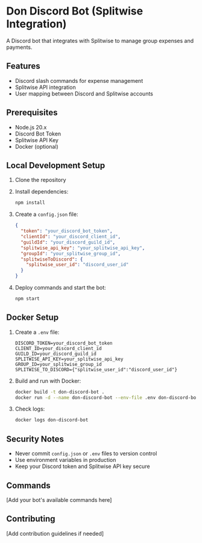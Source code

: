 # Don Discord Bot (Splitwise Integration)

A Discord bot that integrates with Splitwise to manage group expenses and payments.

## Features

- Discord slash commands for expense management
- Splitwise API integration
- User mapping between Discord and Splitwise accounts

## Prerequisites

- Node.js 20.x
- Discord Bot Token
- Splitwise API Key
- Docker (optional)

## Local Development Setup

1. Clone the repository
2. Install dependencies:
   ```bash
   npm install
   ```

3. Create a `config.json` file:
   ```json
   {
     "token": "your_discord_bot_token",
     "clientId": "your_discord_client_id",
     "guildId": "your_discord_guild_id",
     "splitwise_api_key": "your_splitwise_api_key",
     "groupId": "your_splitwise_group_id",
     "splitwiseToDiscord": {
       "splitwise_user_id": "discord_user_id"
     }
   }
   ```

4. Deploy commands and start the bot:
   ```bash
   npm start
   ```

## Docker Setup

1. Create a `.env` file:
   ```env
   DISCORD_TOKEN=your_discord_bot_token
   CLIENT_ID=your_discord_client_id
   GUILD_ID=your_discord_guild_id
   SPLITWISE_API_KEY=your_splitwise_api_key
   GROUP_ID=your_splitwise_group_id
   SPLITWISE_TO_DISCORD={"splitwise_user_id":"discord_user_id"}
   ```

2. Build and run with Docker:
   ```bash
   docker build -t don-discord-bot .
   docker run -d --name don-discord-bot --env-file .env don-discord-bot
   ```

3. Check logs:
   ```bash
   docker logs don-discord-bot
   ```

## Security Notes

- Never commit `config.json` or `.env` files to version control
- Use environment variables in production
- Keep your Discord token and Splitwise API key secure

## Commands

[Add your bot's available commands here]

## Contributing

[Add contribution guidelines if needed]
